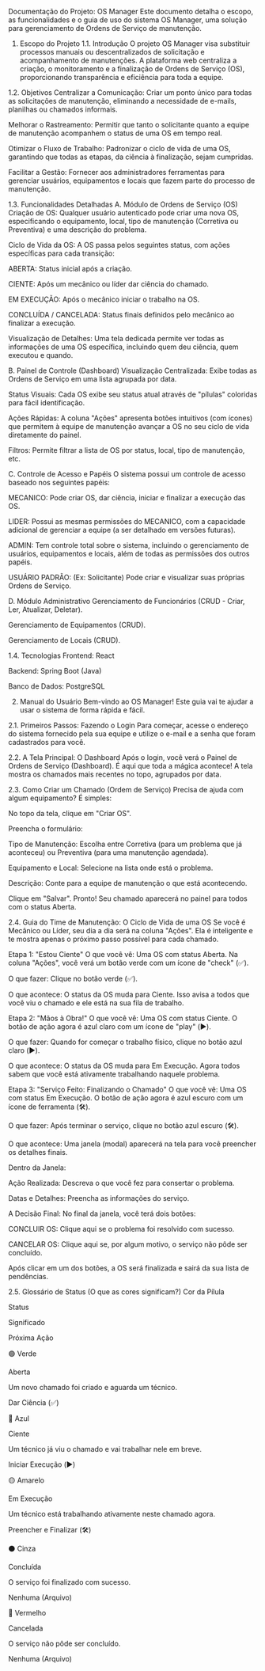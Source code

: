 Documentação do Projeto: OS Manager
Este documento detalha o escopo, as funcionalidades e o guia de uso do sistema OS Manager, uma solução para gerenciamento de Ordens de Serviço de manutenção.

1. Escopo do Projeto
1.1. Introdução
O projeto OS Manager visa substituir processos manuais ou descentralizados de solicitação e acompanhamento de manutenções. A plataforma web centraliza a criação, o monitoramento e a finalização de Ordens de Serviço (OS), proporcionando transparência e eficiência para toda a equipe.

1.2. Objetivos
Centralizar a Comunicação: Criar um ponto único para todas as solicitações de manutenção, eliminando a necessidade de e-mails, planilhas ou chamados informais.

Melhorar o Rastreamento: Permitir que tanto o solicitante quanto a equipe de manutenção acompanhem o status de uma OS em tempo real.

Otimizar o Fluxo de Trabalho: Padronizar o ciclo de vida de uma OS, garantindo que todas as etapas, da ciência à finalização, sejam cumpridas.

Facilitar a Gestão: Fornecer aos administradores ferramentas para gerenciar usuários, equipamentos e locais que fazem parte do processo de manutenção.

1.3. Funcionalidades Detalhadas
A. Módulo de Ordens de Serviço (OS)
Criação de OS: Qualquer usuário autenticado pode criar uma nova OS, especificando o equipamento, local, tipo de manutenção (Corretiva ou Preventiva) e uma descrição do problema.

Ciclo de Vida da OS: A OS passa pelos seguintes status, com ações específicas para cada transição:

ABERTA: Status inicial após a criação.

CIENTE: Após um mecânico ou líder dar ciência do chamado.

EM EXECUÇÃO: Após o mecânico iniciar o trabalho na OS.

CONCLUÍDA / CANCELADA: Status finais definidos pelo mecânico ao finalizar a execução.

Visualização de Detalhes: Uma tela dedicada permite ver todas as informações de uma OS específica, incluindo quem deu ciência, quem executou e quando.

B. Painel de Controle (Dashboard)
Visualização Centralizada: Exibe todas as Ordens de Serviço em uma lista agrupada por data.

Status Visuais: Cada OS exibe seu status atual através de "pílulas" coloridas para fácil identificação.

Ações Rápidas: A coluna "Ações" apresenta botões intuitivos (com ícones) que permitem à equipe de manutenção avançar a OS no seu ciclo de vida diretamente do painel.

Filtros: Permite filtrar a lista de OS por status, local, tipo de manutenção, etc.

C. Controle de Acesso e Papéis
O sistema possui um controle de acesso baseado nos seguintes papéis:

MECANICO: Pode criar OS, dar ciência, iniciar e finalizar a execução das OS.

LIDER: Possui as mesmas permissões do MECANICO, com a capacidade adicional de gerenciar a equipe (a ser detalhado em versões futuras).

ADMIN: Tem controle total sobre o sistema, incluindo o gerenciamento de usuários, equipamentos e locais, além de todas as permissões dos outros papéis.

USUÁRIO PADRÃO: (Ex: Solicitante) Pode criar e visualizar suas próprias Ordens de Serviço.

D. Módulo Administrativo
Gerenciamento de Funcionários (CRUD - Criar, Ler, Atualizar, Deletar).

Gerenciamento de Equipamentos (CRUD).

Gerenciamento de Locais (CRUD).

1.4. Tecnologias
Frontend: React

Backend: Spring Boot (Java)

Banco de Dados: PostgreSQL

2. Manual do Usuário
Bem-vindo ao OS Manager! Este guia vai te ajudar a usar o sistema de forma rápida e fácil.

2.1. Primeiros Passos: Fazendo o Login
Para começar, acesse o endereço do sistema fornecido pela sua equipe e utilize o e-mail e a senha que foram cadastrados para você.

2.2. A Tela Principal: O Dashboard
Após o login, você verá o Painel de Ordens de Serviço (Dashboard). É aqui que toda a mágica acontece! A tela mostra os chamados mais recentes no topo, agrupados por data.

2.3. Como Criar um Chamado (Ordem de Serviço)
Precisa de ajuda com algum equipamento? É simples:

No topo da tela, clique em "Criar OS".

Preencha o formulário:

Tipo de Manutenção: Escolha entre Corretiva (para um problema que já aconteceu) ou Preventiva (para uma manutenção agendada).

Equipamento e Local: Selecione na lista onde está o problema.

Descrição: Conte para a equipe de manutenção o que está acontecendo.

Clique em "Salvar". Pronto! Seu chamado aparecerá no painel para todos com o status Aberta.

2.4. Guia do Time de Manutenção: O Ciclo de Vida de uma OS
Se você é Mecânico ou Líder, seu dia a dia será na coluna "Ações". Ela é inteligente e te mostra apenas o próximo passo possível para cada chamado.

Etapa 1: "Estou Ciente"
O que você vê: Uma OS com status Aberta. Na coluna "Ações", você verá um botão verde com um ícone de "check" (✅).

O que fazer: Clique no botão verde (✅).

O que acontece: O status da OS muda para Ciente. Isso avisa a todos que você viu o chamado e ele está na sua fila de trabalho.

Etapa 2: "Mãos à Obra!"
O que você vê: Uma OS com status Ciente. O botão de ação agora é azul claro com um ícone de "play" (▶️).

O que fazer: Quando for começar o trabalho físico, clique no botão azul claro (▶️).

O que acontece: O status da OS muda para Em Execução. Agora todos sabem que você está ativamente trabalhando naquele problema.

Etapa 3: "Serviço Feito: Finalizando o Chamado"
O que você vê: Uma OS com status Em Execução. O botão de ação agora é azul escuro com um ícone de ferramenta (🛠️).

O que fazer: Após terminar o serviço, clique no botão azul escuro (🛠️).

O que acontece: Uma janela (modal) aparecerá na tela para você preencher os detalhes finais.

Dentro da Janela:

Ação Realizada: Descreva o que você fez para consertar o problema.

Datas e Detalhes: Preencha as informações do serviço.

A Decisão Final: No final da janela, você terá dois botões:

CONCLUIR OS: Clique aqui se o problema foi resolvido com sucesso.

CANCELAR OS: Clique aqui se, por algum motivo, o serviço não pôde ser concluído.

Após clicar em um dos botões, a OS será finalizada e sairá da sua lista de pendências.

2.5. Glossário de Status (O que as cores significam?)
Cor da Pílula

Status

Significado

Próxima Ação

🟢 Verde

Aberta

Um novo chamado foi criado e aguarda um técnico.

Dar Ciência (✅)

🔵 Azul

Ciente

Um técnico já viu o chamado e vai trabalhar nele em breve.

Iniciar Execução (▶️)

🟡 Amarelo

Em Execução

Um técnico está trabalhando ativamente neste chamado agora.

Preencher e Finalizar (🛠️)

⚫ Cinza

Concluída

O serviço foi finalizado com sucesso.

Nenhuma (Arquivo)

🔴 Vermelho

Cancelada

O serviço não pôde ser concluído.

Nenhuma (Arquivo)